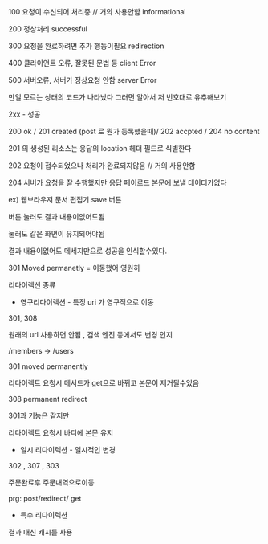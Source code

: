 100 요청이 수신되어 처리중 // 거의 사용안함 informational

200 정상처리 successful

300 요청을 완료하려면 추가 행동이필요 redirection

400 클라이언트 오류, 잘못된 문법 등 client Error

500 서버오류, 서버가 정상요청 안함 server Error

만일 모르는 상태의 코드가 나타났다 그러면 알아서 저 번호대로 유추해보기

2xx - 성공

200 ok / 201 created (post 로 뭔가 등록했을때)/ 202 accpted / 204 no content

201 의 생성된 리소스는 응답의 location 헤더 필드로 식별한다

202 요청이 접수되었으나 처리가 완료되지않음 // 거의 사용안함

204 서버가 요청을 잘 수행했지만 응답 페이로드 본문에 보낼 데이터가없다

ex) 웹브라우저 문서 편집기 save 버튼

버튼 눌러도 결과 내용이없어도됨

눌러도 같은 화면이 유지되어야됨

결과 내용이없어도 메세지만으로 성공을 인식할수있다.

301 Moved permanetly = 이동했어 영원히

리다이렉션 종류

- 영구리다이렉션 - 특정 uri 가 영구적으로 이동

301, 308

원래의 url 사용하면 안됨 , 검색 엔진 등에서도 변경 인지

/members → /users

301 moved permanently

리다이렉트 요청시 메서드가 get으로 바뀌고 본문이 제거될수있음

308 permanent redirect

301과 기능은 같지만

리다이렉트 요청시 바디에 본문 유지

- 일시 리다이렉션 - 일시적인 변경

302 , 307 , 303

주문완료후 주문내역으로이동

prg: post/redirect/ get

- 특수 리다이렉션

결과 대신 캐시를 사용
